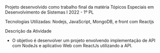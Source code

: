 Projeto desenvolvido como trabalho final da matéria Tópicos Especiais em Desenvolvimento de Sistemas I 2022 - 1º PL

Tecnologias Utilizadas: Nodejs, JavaScript, MongoDB, e front com Reactjs

Descrição da Atividade

- O objetivo é desenvolver um projeto envolvendo implementação de API com NodeJs e aplicativo Web com ReactJs utilizando a API. 


 
